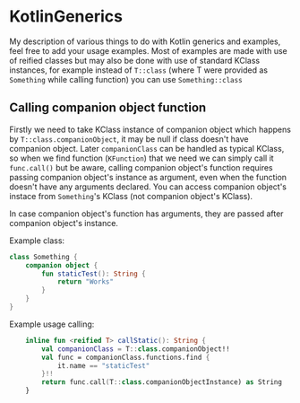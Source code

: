 # KotlinGenerics
My description of various things to do with Kotlin generics and examples, feel free to add your usage examples.
Most of examples are made with use of reified classes but may also be done with use of standard KClass instances, for example instead of `T::class` (where T were provided as `Something` while calling function) you can use `Something::class`

## Calling companion object function
Firstly we need to take KClass instance of companion object which happens by `T::class.companionObject`, it may be null if class doesn't have companion object.
Later `companionClass` can be handled as typical KClass, so when we find function (`KFunction`) that we need we can simply call it `func.call()` but be aware, calling companion object's function requires passing companion object's instance as argument, even when the function doesn't have any arguments declared. You can access companion object's instace from `Something`'s KClass (not companion object's KClass).

In case companion object's function has arguments, they are passed after companion object's instance.

Example class:
```kotlin
class Something {
    companion object {
        fun staticTest(): String {
            return "Works"
        }
    }
}
```

Example usage calling:
```kotlin
    inline fun <reified T> callStatic(): String {
        val companionClass = T::class.companionObject!!
        val func = companionClass.functions.find {
            it.name == "staticTest"
        }!!
        return func.call(T::class.companionObjectInstance) as String
    }
```
